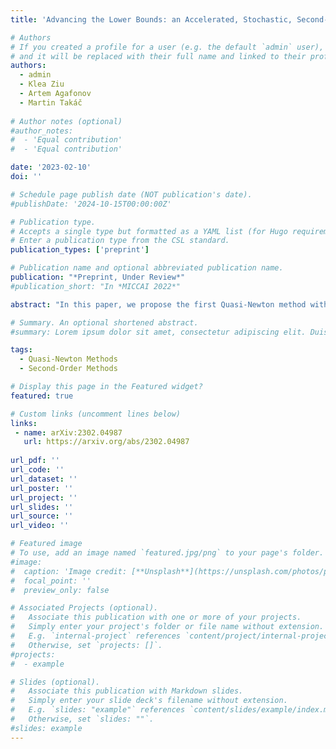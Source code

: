```yaml
---
title: 'Advancing the Lower Bounds: an Accelerated, Stochastic, Second-order Method with Optimal Adaptation to Inexactness'

# Authors
# If you created a profile for a user (e.g. the default `admin` user), write the username (folder name) here
# and it will be replaced with their full name and linked to their profile.
authors:
  - admin
  - Klea Ziu
  - Artem Agafonov
  - Martin Takáč
  
# Author notes (optional)
#author_notes:
#  - 'Equal contribution'
#  - 'Equal contribution'

date: '2023-02-10'
doi: ''

# Schedule page publish date (NOT publication's date).
#publishDate: '2024-10-15T00:00:00Z'

# Publication type.
# Accepts a single type but formatted as a YAML list (for Hugo requirements).
# Enter a publication type from the CSL standard.
publication_types: ['preprint']

# Publication name and optional abbreviated publication name.
publication: "*Preprint, Under Review*"
#publication_short: "In *MICCAI 2022*"

abstract: "In this paper, we propose the first Quasi-Newton method with a global convergence rate of $O(k^{−1})$ for general convex functions. Quasi-Newton methods, such as BFGS, SR-1, are well-known for their impressive practical performance. However, they may be slower than gradient descent for general convex functions, with the best theoretical rate of $O(k^{−1/3})$. This gap between impressive practical performance and poor theoretical guarantees was an open question for a long period of time. In this paper, we make a significant step to close this gap. We improve upon the existing rate and propose the Cubic Regularized Quasi-Newton Method with a convergence rate of $O(k^{−1})$. The key to achieving this improvement is to use the Cubic Regularized Newton Method over the Damped Newton Method as an outer method, where the Quasi-Newton update is an inexact Hessian approximation. Using this approach, we propose the first Accelerated Quasi-Newton method with a global convergence rate of O(k−2) for general convex functions. In special cases where we can improve the precision of the approximation, we achieve a global convergence rate of $O(k^{−3})$, which is faster than any first-order method. To make these methods practical, we introduce the Adaptive Inexact Cubic Regularized Newton Method and its accelerated version, which provide real-time control of the approximation error. We show that the proposed methods have impressive practical performance and outperform both first and second-order methods."

# Summary. An optional shortened abstract.
#summary: Lorem ipsum dolor sit amet, consectetur adipiscing elit. Duis posuere tellus ac convallis placerat. Proin tincidunt magna sed ex sollicitudin condimentum.

tags:
  - Quasi-Newton Methods
  - Second-Order Methods

# Display this page in the Featured widget?
featured: true

# Custom links (uncomment lines below)
links:
 - name: arXiv:2302.04987
   url: https://arxiv.org/abs/2302.04987
   
url_pdf: ''
url_code: ''
url_dataset: ''
url_poster: ''
url_project: ''
url_slides: ''
url_source: ''
url_video: ''

# Featured image
# To use, add an image named `featured.jpg/png` to your page's folder.
#image:
#  caption: 'Image credit: [**Unsplash**](https://unsplash.com/photos/pLCdAaMFLTE)'
#  focal_point: ''
#  preview_only: false

# Associated Projects (optional).
#   Associate this publication with one or more of your projects.
#   Simply enter your project's folder or file name without extension.
#   E.g. `internal-project` references `content/project/internal-project/index.md`.
#   Otherwise, set `projects: []`.
#projects:
#  - example

# Slides (optional).
#   Associate this publication with Markdown slides.
#   Simply enter your slide deck's filename without extension.
#   E.g. `slides: "example"` references `content/slides/example/index.md`.
#   Otherwise, set `slides: ""`.
#slides: example
---
```

